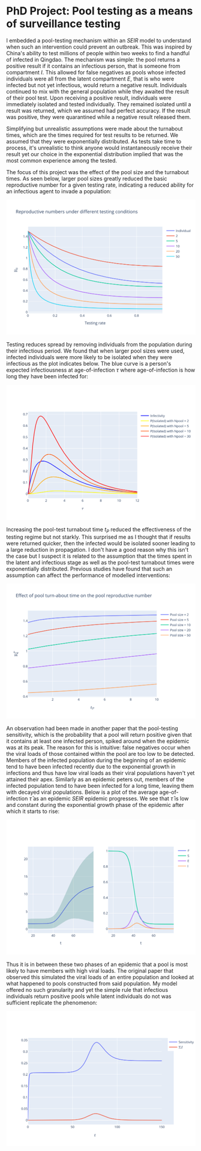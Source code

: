 
# PhD Project: Pool testing as a means of surveillance testing

I embedded a pool-testing mechanism within an $SEIR$ model to understand when such an intervention could prevent an outbreak. This was inspired by China's ability to test millions of people within two weeks to find a handful of infected in Qingdao. The mechanism was simple: the pool returns a positive result if it contains an infectious person, that is someone from compartment $I$. This allowed for false negatives as pools whose infected individuals were all from the latent compartment $E$, that is who were infected but not yet infectious, would return a negative result. Individuals continued to mix with the general population while they awaited the result of their pool test. Upon receiving a positive result, individuals were immediately isolated and tested individually. They remained isolated until a result was returned, which we assumed had perfect accuracy. If the result was positive, they were quarantined while a negative result released them. 

Simplifying but unrealistic assumptions were made about the turnabout times, which are the times required for test results to be returned. We assumed that they were exponentially distributed. As tests take time to process, it's unrealistic to think anyone would instantaneously receive their result yet our choice in the exponential distribution implied that was the most common experience among the tested. 

The focus of this project was the effect of the pool size and the turnabout times. As seen below, larger pool sizes greatly reduced the basic reproductive number for a given testing rate, indicating a reduced ability for an infectious agent to invade a population:

![Basic reproductive number for different pool sizes](images/R0_different_testing_regimes.png)

Testing reduces spread by removing individuals from the population during their infectious period. We found that when larger pool sizes were used, infected individuals were more likely to be isolated when they were infectious as the plot indicates below. The blue curve is a person's expected infectiousness at age-of-infection $\tau$ where age-of-infection is how long they have been infected for:

![Probability of being isolated at age-of-infection for given pool size](images/plot_probability_isolated_given_age_of_infection_varying_Npool.png)

Increasing the pool-test turnabout time $t_P$ reduced the effectiveness of the testing regime but not starkly. This surprised me as I thought that if results were returned quicker, then the infected would be isolated sooner leading to a large reduction in propagation. I don't have a good reason why this isn't the case but I suspect it is related to the assumption that the times spent in the latent and infectious stage as well as the pool-test turnabout times were exponentially distributed. Previous studies have found that such an assumption can affect the performance of modelled interventions:

![Effect of pool-test result turnabout time on R0](images/R0_vs_t_P_varying_Npool.png)

An observation had been made in another paper that the pool-testing sensitivity, which is the probability that a pool will return positive given that it contains at least one infected person, spiked around when the epidemic was at its peak. The reason for this is intuitive: false negatives occur when the viral loads of those contained within the pool are too low to be detected. Members of the infected population during the beginning of an epidemic tend to have been infected recently due to the exponential growth in infections and thus have low viral loads as their viral populations haven't yet attained their apex. Similarly as an epidemic peters out, members of the infected population tend to have been infected for a long time, leaving them with decayed viral populations. Below is a plot of the average age-of-infection $\bar{\tau}$ as an epidemic $SEIR$ epidemic progresses. We see that $\bar{\tau}$ is low and constant during the exponential growth phase of the epidemic after which it starts to rise:

![Average age-of-infection over course of epidemic](images/plot_mean_age_of_infection_next_to_S_E_I.png)

 Thus it is in between these two phases of an epidemic that a pool is most likely to have members with high viral loads. The original paper that observed this simulated the viral loads of an entire population and looked at what happened to pools constructed from said population. My model offered no such granularity and yet the simple rule that infectious individuals return positive pools while latent individuals do not was sufficient replicate the phenomenon:

![Pool Sensitivity and ](images/Sensitivity_and_I_total.png) 

